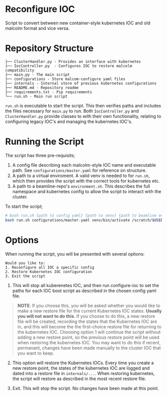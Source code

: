 # Reconfigure IOC
Script to convert between new container-style kubernetes IOC and old malcolm format and vice versa.

# Repository Structure
```
├── ClusterHandler.py - Provides an interface with kubernetes
├── IocController.py  - Configures IOC to restore malcolm compatibility
├── main.py - The main script
├── configurations - Store malcom-configure yaml files
├── internals - Internal store of previous kubernetes configurations
├── README.md - Repository readme
├── requirements.txt - Pip requirements
└── run.sh - Main run script
```

`run.sh` is executable to start the script. This then verifies paths and includes the files necessary for `main.py` to run. Both `IocController.py` and `ClusterHandler.py` provide classes to with their own functionality, relating to configuring legacy IOC's and managing the kubernetes IOC's.

# Running the Script
The script has three pre-requisits;

1. A config file describing each malcolm-style IOC name and executable path. See `configurations/master.yaml` for reference on structure. 
2. A path to a virtual enviroment. A valid venv is needed to for `run.sh`, which then provides the script with the correct tools for kubernetes etc.
3. A path to a beamline-repo's `environment.sh`. This describes the full namespace and kubernetes config to allow the script to interact with the cluster.

To start the script;

```bash 
# bash run.sh {path to config yaml} {path to venv} {path to beamline environment}
bash run.sh configurations/master.yaml venv/bin/activate /scratch/$USER/p99-services/environment.sh
```

# Options
When running the script, you will be presented with several options:

```
Would you like to:
1. Reconfigure all IOC a specific config
2. Restore Kubernetes IOC configuration
3. Exit the script
```

1. This will stop all kuberenetes IOC, and then run configure-ioc to set the paths for each IOC boot script as described in the chosen config yaml file.

> **NOTE**: If you choose this, you will be asked whether you would like to make a new restore file for the current Kubernetes IOC states. **Usually you will not want to do this**. If you choose to do this, a new restore file will be created, recording the states that the Kubernetes IOC are in, and this will become the the first-choice restore file for returning to the kubernetes IOC. Choosing option 1 will continue the script without adding a new restore point, so the previous restore point will be used when restoring the kubernetes IOC. You may want to do this if recent, permanant, changes have been made manually to the cluster IOC that you want to keep.


2. This option will restore the Kubernetes IOCs. Every time you create a new restore point, the states of the kubernetes IOC are logged and dated into a restore file in `internals/...`. When restoring kubernetes, the script will restore as described in the most recent restore file.

3. Exit. This will stop the script. No changes have been made at this point.
